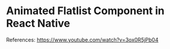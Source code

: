 # Animated Flatlist Component in React Native

References: https://www.youtube.com/watch?v=3ox0R5jPb04